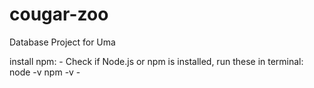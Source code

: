 # cougar-zoo
Database Project for Uma

install npm:
    - Check if Node.js or npm is installed, run these in terminal:
        node -v
        npm -v
    - 